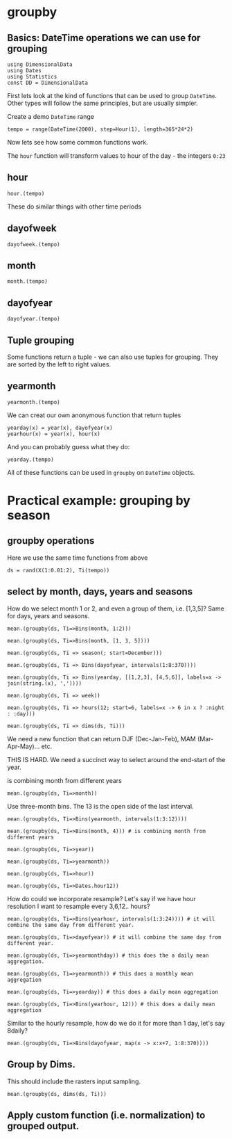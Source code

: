 # groupby

## Basics: DateTime operations we can use for grouping

````@example groupby
using DimensionalData
using Dates
using Statistics
const DD = DimensionalData
````

First lets look at the kind of functions that can be used to group `DateTime`.
Other types will follow the same principles, but are usually simpler.

Create a demo `DateTime` range

````@ansi groupby
tempo = range(DateTime(2000), step=Hour(1), length=365*24*2)
````

Now lets see how some common functions work.

The `hour` function will transform values to hour of the day - the integers `0:23`

## hour

````@ansi groupby
hour.(tempo)
````

These do similar things with other time periods

## dayofweek

````@ansi groupby
dayofweek.(tempo)
````

## month

````@ansi groupby
month.(tempo)
````

## dayofyear

````@ansi groupby
dayofyear.(tempo)
````

## Tuple grouping

Some functions return a tuple - we can also use tuples for grouping.
They are sorted by the left to right values.

## yearmonth

````@ansi groupby
yearmonth.(tempo)
````

We can creat our own anonymous function that return tuples

````@example groupby
yearday(x) = year(x), dayofyear(x)
yearhour(x) = year(x), hour(x)
````

And you can probably guess what they do:

````@ansi groupby
yearday.(tempo)
````

All of these functions can be used in `groupby` on `DateTime` objects.

# Practical example: grouping by season

## groupby operations

Here we use the same time functions from above

````@ansi groupby
ds = rand(X(1:0.01:2), Ti(tempo))
````

## select by month, days, years and seasons

How do we select month 1 or 2, and even a group of them, i.e. [1,3,5]? Same for days, years and seasons.

````@ansi groupby
mean.(groupby(ds, Ti=>Bins(month, 1:2))) 
````

````@ansi groupby
mean.(groupby(ds, Ti=>Bins(month, [1, 3, 5]))) 
````

````@ansi groupby
mean.(groupby(ds, Ti => season(; start=December))) 
````

````@ansi groupby
mean.(groupby(ds, Ti => Bins(dayofyear, intervals(1:8:370))))
````

````@ansi groupby
mean.(groupby(ds, Ti => Bins(yearday, [[1,2,3], [4,5,6]], labels=x -> join(string.(x), ','))))
````

````@ansi groupby
mean.(groupby(ds, Ti => week))
````

````@ansi groupby
mean.(groupby(ds, Ti => hours(12; start=6, labels=x -> 6 in x ? :night : :day)))
````

````@ansi groupby
mean.(groupby(ds, Ti => dims(ds, Ti)))
````

We need a new function that can return DJF (Dec-Jan-Feb), MAM (Mar-Apr-May)... etc.

THIS IS HARD. We need a succinct way to select around the end-start of the year. 

is combining month from different years

````@ansi groupby
mean.(groupby(ds, Ti=>month)) 
````

Use three-month bins. The 13 is the open side of the last interval.

````@ansi groupby
mean.(groupby(ds, Ti=>Bins(yearmonth, intervals(1:3:12))))
````

````@ansi groupby
mean.(groupby(ds, Ti=>Bins(month, 4))) # is combining month from different years
````

````@ansi groupby
mean.(groupby(ds, Ti=>year))
````

````@ansi groupby
mean.(groupby(ds, Ti=>yearmonth))
````

````@ansi groupby
mean.(groupby(ds, Ti=>hour))
````

````@ansi groupby
mean.(groupby(ds, Ti=>Dates.hour12))
````

How do could we incorporate resample? Let's say if we have hour resolution I want to resample every 3,6,12.. hours?

````@ansi groupby
mean.(groupby(ds, Ti=>Bins(yearhour, intervals(1:3:24)))) # it will combine the same day from different year.
````

````@ansi groupby
mean.(groupby(ds, Ti=>dayofyear)) # it will combine the same day from different year.
````

````@ansi groupby
mean.(groupby(ds, Ti=>yearmonthday)) # this does the a daily mean aggregation.
````

````@ansi groupby
mean.(groupby(ds, Ti=>yearmonth)) # this does a monthly mean aggregation
````

````@ansi groupby
mean.(groupby(ds, Ti=>yearday)) # this does a daily mean aggregation
````

````@ansi groupby
mean.(groupby(ds, Ti=>Bins(yearhour, 12))) # this does a daily mean aggregation
````

Similar to the hourly resample, how do we do it for more than 1 day, let's say 8daily?

````@ansi groupby
mean.(groupby(ds, Ti=>Bins(dayofyear, map(x -> x:x+7, 1:8:370))))
````

## Group by Dims. 
This should include the rasters input sampling.

````@ansi groupby
mean.(groupby(ds, dims(ds, Ti)))
````

## Apply custom function (i.e. normalization) to grouped output.
